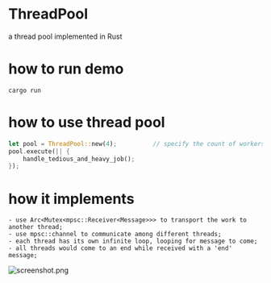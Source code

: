 # ThreadPool 
a thread pool implemented in Rust

# how to run demo

```
cargo run
```

# how to use thread pool

```rust
let pool = ThreadPool::new(4);          // specify the count of workers (i.e. how many threads in this thread pool)
pool.execute(|| {
    handle_tedious_and_heavy_job();
});
```

# how it implements
    - use Arc<Mutex<mpsc::Receiver<Message>>> to transport the work to another thread;
    - use mpsc::channel to communicate among different threads;
    - each thread has its own infinite loop, looping for message to come;
    - all threads would come to an end while received with a 'end' message;
  
![screenshot.png](https://i.loli.net/2020/12/15/PwXxcloUVZjGTKM.png)


